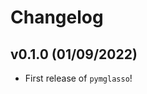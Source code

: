 # Changelog

<!--next-version-placeholder-->

## v0.1.0 (01/09/2022)

- First release of `pymglasso`!
